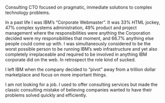 Consulting CTO focused on pragmatic, immediate solutions to complex technology problems.

In a past life I was IBM’s “Corporate Webmaster”.
It was 33% HTML jockey, 47% complex systems administration, 49% product and project management where the responsibilities were anything the Corporation decided were my responsibilities that moment, and 66.7% anything else people could come up with.
I was simultaneously considered to be the worst possible person to be running IBM’s web infrastructure and yet also completely irreplaceable and required to be involved in anything IBM corporate did on the web.
In retrospect the role kind of sucked.

I left IBM when the company decided to “pivot” away from a trillion dollar marketplace and focus on more important things.

I am not looking for a job.
I used to offer consulting services but made the classic consulting mistake of believing companies wanted to have their problems solved quickly and efficiently.
